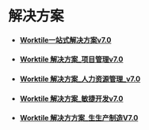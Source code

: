 # 解决方案

* #### [Worktile一站式解决方案v7.0](https://help-new.worktile.com/file-store/Solutions/A-one-stop-solution.pdf)

* #### [Worktile 解决方案_项目管理v7.0](https://help-new.worktile.com/file-store/Solutions/Project-management-solutions.pdf)

* #### [Worktile 解决方案_人力资源管理_v7.0](https://help-new.worktile.com/file-store/Solutions/Human-resource-management-solutions.pdf)

* #### [Worktile 解决方案_敏捷开发v7.0](https://help-new.worktile.com/file-store/Solutions/Agile-Development-Solutions.pdf)

* #### [Worktile 解决⽅方案_⽣生产制造V7.0](https://help-new.worktile.com/file-store/Solutions/Manufacturing-solutions.pdf)